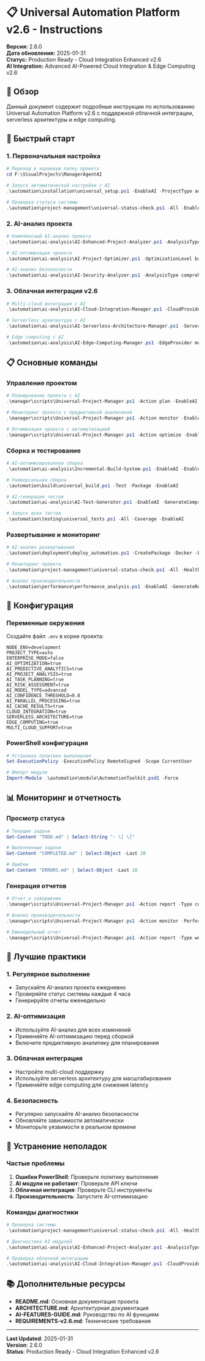 # 📋 Universal Automation Platform v2.6 - Instructions

**Версия:** 2.6.0  
**Дата обновления:** 2025-01-31  
**Статус:** Production Ready - Cloud Integration Enhanced v2.6  
**AI Integration:** Advanced AI-Powered Cloud Integration & Edge Computing v2.6

## 🎯 Обзор

Данный документ содержит подробные инструкции по использованию Universal Automation Platform v2.6 с поддержкой облачной интеграции, serverless архитектуры и edge computing.

## 🚀 Быстрый старт

### 1. Первоначальная настройка
```powershell
# Переход в корневую папку проекта
cd F:\VisualProjects\ManagerAgentAI

# Запуск автоматической настройки с AI
.\automation\installation\universal_setup.ps1 -EnableAI -ProjectType auto -CloudIntegration

# Проверка статуса системы
.\automation\project-management\universal-status-check.ps1 -All -EnableAI
```

### 2. AI-анализ проекта
```powershell
# Комплексный AI-анализ проекта
.\automation\ai-analysis\AI-Enhanced-Project-Analyzer.ps1 -AnalysisType comprehensive -EnableAI

# AI-оптимизация проекта
.\automation\ai-analysis\AI-Project-Optimizer.ps1 -OptimizationLevel balanced -EnableAI

# AI-анализ безопасности
.\automation\ai-analysis\AI-Security-Analyzer.ps1 -AnalysisType comprehensive -EnableAI
```

### 3. Облачная интеграция v2.6
```powershell
# Multi-cloud интеграция с AI
.\automation\ai-analysis\AI-Cloud-Integration-Manager.ps1 -CloudProvider multi-cloud -EnableAI

# Serverless архитектура с AI
.\automation\ai-analysis\AI-Serverless-Architecture-Manager.ps1 -ServerlessProvider multi-cloud -EnableAI

# Edge computing с AI
.\automation\ai-analysis\AI-Edge-Computing-Manager.ps1 -EdgeProvider multi-cloud -EnableAI
```

## 📋 Основные команды

### Управление проектом
```powershell
# Планирование проекта с AI
.\manager\scripts\Universal-Project-Manager.ps1 -Action plan -EnableAI -GenerateReport

# Мониторинг проекта с предиктивной аналитикой
.\manager\scripts\Universal-Project-Manager.ps1 -Action monitor -EnablePredictiveAnalytics

# Оптимизация проекта с автоматизацией
.\manager\scripts\Universal-Project-Manager.ps1 -Action optimize -EnableAI -EnableAutomation
```

### Сборка и тестирование
```powershell
# AI-оптимизированная сборка
.\automation\ai-analysis\Incremental-Build-System.ps1 -EnableAI -EnableOptimization

# Универсальная сборка
.\automation\build\universal_build.ps1 -Test -Package -EnableAI

# AI-генерация тестов
.\automation\ai-analysis\AI-Test-Generator.ps1 -EnableAI -GenerateComprehensive

# Запуск всех тестов
.\automation\testing\universal_tests.ps1 -All -Coverage -EnableAI
```

### Развертывание и мониторинг
```powershell
# AI-анализ развертывания
.\automation\deployment\deploy_automation.ps1 -CreatePackage -Docker -EnableAI

# Мониторинг проекта
.\automation\project-management\universal-status-check.ps1 -All -Health -Performance -EnableAI

# Анализ производительности
.\automation\performance\performance_analysis.ps1 -EnableAI -GenerateReport
```

## 🔧 Конфигурация

### Переменные окружения
Создайте файл `.env` в корне проекта:
```env
NODE_ENV=development
PROJECT_TYPE=auto
ENTERPRISE_MODE=false
AI_OPTIMIZATION=true
AI_PREDICTIVE_ANALYTICS=true
AI_PROJECT_ANALYSIS=true
AI_TASK_PLANNING=true
AI_RISK_ASSESSMENT=true
AI_MODEL_TYPE=advanced
AI_CONFIDENCE_THRESHOLD=0.8
AI_PARALLEL_PROCESSING=true
AI_CACHE_RESULTS=true
CLOUD_INTEGRATION=true
SERVERLESS_ARCHITECTURE=true
EDGE_COMPUTING=true
MULTI_CLOUD_SUPPORT=true
```

### PowerShell конфигурация
```powershell
# Установка политики выполнения
Set-ExecutionPolicy -ExecutionPolicy RemoteSigned -Scope CurrentUser

# Импорт модуля
Import-Module .\automation\module\AutomationToolkit.psd1 -Force
```

## 📊 Мониторинг и отчетность

### Просмотр статуса
```powershell
# Текущие задачи
Get-Content "TODO.md" | Select-String "- \[ \]"

# Выполненные задачи
Get-Content "COMPLETED.md" | Select-Object -Last 20

# Ошибки
Get-Content "ERRORS.md" | Select-Object -Last 10
```

### Генерация отчетов
```powershell
# Отчет о завершении
.\manager\scripts\Universal-Project-Manager.ps1 -Action report -Type completion

# Анализ производительности
.\manager\scripts\Universal-Project-Manager.ps1 -Action monitor -Performance -EnableAI

# Еженедельный отчет
.\manager\scripts\Universal-Project-Manager.ps1 -Action report -Type weekly -EnableAI
```

## 🎯 Лучшие практики

### 1. Регулярное выполнение
- Запускайте AI-анализ проекта ежедневно
- Проверяйте статус системы каждые 4 часа
- Генерируйте отчеты еженедельно

### 2. AI-оптимизация
- Используйте AI-анализ для всех изменений
- Применяйте AI-оптимизацию перед сборкой
- Включите предиктивную аналитику для планирования

### 3. Облачная интеграция
- Настройте multi-cloud поддержку
- Используйте serverless архитектуру для масштабирования
- Применяйте edge computing для снижения latency

### 4. Безопасность
- Регулярно запускайте AI-анализ безопасности
- Обновляйте зависимости автоматически
- Мониторьте уязвимости в реальном времени

## 🚨 Устранение неполадок

### Частые проблемы
1. **Ошибки PowerShell**: Проверьте политику выполнения
2. **AI модули не работают**: Проверьте API ключи
3. **Облачная интеграция**: Проверьте CLI инструменты
4. **Производительность**: Запустите AI-оптимизацию

### Команды диагностики
```powershell
# Проверка системы
.\automation\project-management\universal-status-check.ps1 -All -Health

# Диагностика AI модулей
.\automation\ai-analysis\AI-Enhanced-Project-Analyzer.ps1 -AnalysisType diagnostic

# Проверка облачной интеграции
.\automation\ai-analysis\AI-Cloud-Integration-Manager.ps1 -CloudProvider check -EnableAI
```

## 📚 Дополнительные ресурсы

- **README.md**: Основная документация проекта
- **ARCHITECTURE.md**: Архитектурная документация
- **AI-FEATURES-GUIDE.md**: Руководство по AI функциям
- **REQUIREMENTS-v2.6.md**: Технические требования

---

**Last Updated**: 2025-01-31  
**Version**: 2.6.0  
**Status**: Production Ready - Cloud Integration Enhanced v2.6